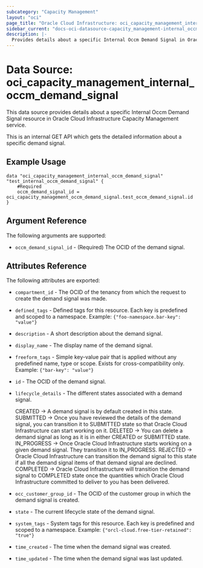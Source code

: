 ```yaml
---
subcategory: "Capacity Management"
layout: "oci"
page_title: "Oracle Cloud Infrastructure: oci_capacity_management_internal_occm_demand_signal"
sidebar_current: "docs-oci-datasource-capacity_management-internal_occm_demand_signal"
description: |-
  Provides details about a specific Internal Occm Demand Signal in Oracle Cloud Infrastructure Capacity Management service
---
```


# Data Source: oci_capacity_management_internal_occm_demand_signal
This data source provides details about a specific Internal Occm Demand Signal resource in Oracle Cloud Infrastructure Capacity Management service.

This is an internal GET API which gets the detailed information about a specific demand signal.


## Example Usage

```hcl
data "oci_capacity_management_internal_occm_demand_signal" "test_internal_occm_demand_signal" {
	#Required
	occm_demand_signal_id = oci_capacity_management_occm_demand_signal.test_occm_demand_signal.id
}
```

## Argument Reference

The following arguments are supported:

* `occm_demand_signal_id` - (Required) The OCID of the demand signal. 


## Attributes Reference

The following attributes are exported:

* `compartment_id` - The OCID of the tenancy from which the request to create the demand signal was made. 
* `defined_tags` - Defined tags for this resource. Each key is predefined and scoped to a namespace. Example: `{"foo-namespace.bar-key": "value"}` 
* `description` - A short description about the demand signal. 
* `display_name` - The display name of the demand signal. 
* `freeform_tags` - Simple key-value pair that is applied without any predefined name, type or scope. Exists for cross-compatibility only. Example: `{"bar-key": "value"}` 
* `id` - The OCID of the demand signal. 
* `lifecycle_details` - The different states associated with a demand signal. 

	CREATED -> A demand signal is by default created in this state.  SUBMITTED -> Once you have reviewed the details of the demand signal, you can transition it to SUBMITTED state so that Oracle Cloud Infrastructure can start working on it. DELETED -> You can delete a demand signal as long as it is in either CREATED or SUBMITTED state. IN_PROGRESS -> Once Oracle Cloud Infrastructure starts working on a given demand signal. They transition it to IN_PROGRESS. REJECTED -> Oracle Cloud Infrastructure can transition the demand signal to this state if all the demand signal items of that demand signal are declined. COMPLETED -> Oracle Cloud Infrastructure will transition the demand signal to COMPLETED state once the quantities which Oracle Cloud Infrastructure committed to deliver to you has been delivered. 
* `occ_customer_group_id` - The OCID of the customer group in which the demand signal is created. 
* `state` - The current lifecycle state of the demand signal. 
* `system_tags` - System tags for this resource. Each key is predefined and scoped to a namespace. Example: `{"orcl-cloud.free-tier-retained": "true"}` 
* `time_created` - The time when the demand signal was created. 
* `time_updated` - The time when the demand signal was last updated. 

